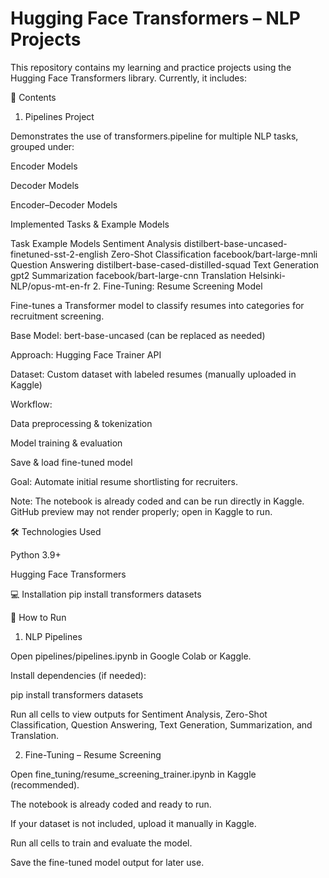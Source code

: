 # **Hugging Face Transformers – NLP Projects**

This repository contains my learning and practice projects using the Hugging Face Transformers library.
Currently, it includes:

📌 Contents
1. Pipelines Project

Demonstrates the use of transformers.pipeline for multiple NLP tasks, grouped under:

Encoder Models

Decoder Models

Encoder–Decoder Models

Implemented Tasks & Example Models

Task	Example Models
Sentiment Analysis	distilbert-base-uncased-finetuned-sst-2-english
Zero-Shot Classification	facebook/bart-large-mnli
Question Answering	distilbert-base-cased-distilled-squad
Text Generation	gpt2
Summarization	facebook/bart-large-cnn
Translation	Helsinki-NLP/opus-mt-en-fr
2. Fine-Tuning: Resume Screening Model

Fine-tunes a Transformer model to classify resumes into categories for recruitment screening.

Base Model: bert-base-uncased (can be replaced as needed)

Approach: Hugging Face Trainer API

Dataset: Custom dataset with labeled resumes (manually uploaded in Kaggle)

Workflow:

Data preprocessing & tokenization

Model training & evaluation

Save & load fine-tuned model

Goal: Automate initial resume shortlisting for recruiters.

Note: The notebook is already coded and can be run directly in Kaggle. GitHub preview may not render properly; open in Kaggle to run.

🛠 Technologies Used

Python 3.9+

Hugging Face Transformers

💻 Installation
pip install transformers datasets

🚀 How to Run
1. NLP Pipelines

Open pipelines/pipelines.ipynb in Google Colab or Kaggle.

Install dependencies (if needed):

pip install transformers datasets


Run all cells to view outputs for Sentiment Analysis, Zero-Shot Classification, Question Answering, Text Generation, Summarization, and Translation.

2. Fine-Tuning – Resume Screening

Open fine_tuning/resume_screening_trainer.ipynb in Kaggle (recommended).

The notebook is already coded and ready to run.

If your dataset is not included, upload it manually in Kaggle.

Run all cells to train and evaluate the model.

Save the fine-tuned model output for later use.
